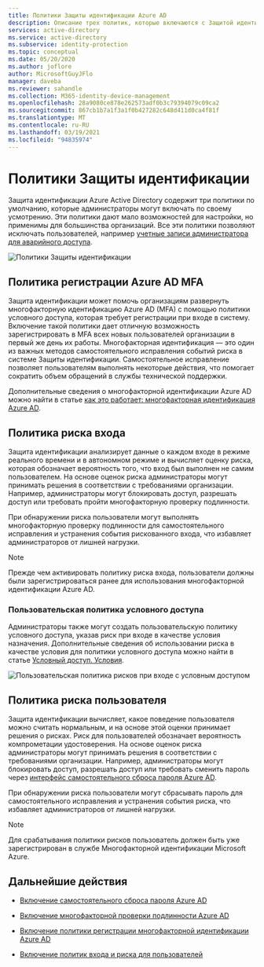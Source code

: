 ```yaml
---
title: Политики Защиты идентификации Azure AD
description: Описание трех политик, которые включаются с Защитой идентификации
services: active-directory
ms.service: active-directory
ms.subservice: identity-protection
ms.topic: conceptual
ms.date: 05/20/2020
ms.author: joflore
author: MicrosoftGuyJFlo
manager: daveba
ms.reviewer: sahandle
ms.collection: M365-identity-device-management
ms.openlocfilehash: 28a9080ce878e262573adf0b3c79394079c09ca2
ms.sourcegitcommit: 867cb1b7a1f3a1f0b427282c648d411d0ca4f81f
ms.translationtype: MT
ms.contentlocale: ru-RU
ms.lasthandoff: 03/19/2021
ms.locfileid: "94835974"
---
```

# <a name="identity-protection-policies"></a>Политики Защиты идентификации

Защита идентификации Azure Active Directory содержит три политики по умолчанию, которые администраторы могут включать по своему усмотрению. Эти политики дают мало возможностей для настройки, но применимы для большинства организаций. Все эти политики позволяют исключать пользователей, например [учетные записи администратора для аварийного доступа](../roles/security-emergency-access.md).

![Политики Защиты идентификации](./media/concept-identity-protection-policies/identity-protection-policies.png)

## <a name="azure-ad-mfa-registration-policy"></a>Политика регистрации Azure AD MFA

Защита идентификации может помочь организациям развернуть многофакторную идентификацию Azure AD (MFA) с помощью политики условного доступа, которая требует регистрации при входе в систему. Включение такой политики дает отличную возможность зарегистрировать в MFA всех новых пользователей организации в первый же день их работы. Многофакторная идентификация — это один из важных методов самостоятельного исправления событий риска в системе Защиты идентификации. Самостоятельное исправление позволяет пользователям выполнять некоторые действия, что помогает сократить объем обращений в службы технической поддержки.

Дополнительные сведения о многофакторной идентификации Azure AD можно найти в статье [как это работает: многофакторная идентификация Azure AD](../authentication/concept-mfa-howitworks.md).

## <a name="sign-in-risk-policy"></a>Политика риска входа

Защита идентификации анализирует данные о каждом входе в режиме реального времени и в автономном режиме и вычисляет оценку риска, которая обозначает вероятность того, что вход был выполнен не самим пользователем. На основе оценок риска администраторы могут принимать решения в соответствии с требованиями организации. Например, администраторы могут блокировать доступ, разрешать доступ или требовать пройти многофакторную проверку подлинности.

При обнаружении риска пользователи могут выполнять многофакторную проверку подлинности для самостоятельного исправления и устранения события рискованного входа, что избавляет администраторов от лишней нагрузки.

> [!NOTE] 
> Прежде чем активировать политику риска входа, пользователи должны были зарегистрироваться ранее для использования многофакторной идентификации Azure AD.

### <a name="custom-conditional-access-policy"></a>Пользовательская политика условного доступа

Администраторы также могут создать пользовательскую политику условного доступа, указав риск при входе в качестве условия назначения. Дополнительные сведения об использовании риска в качестве условия для политики условного доступа можно найти в статье [Условный доступ. Условия](../conditional-access/concept-conditional-access-conditions.md#sign-in-risk).

![Пользовательская политика рисков при входе с условным доступом](./media/concept-identity-protection-policies/identity-protection-custom-sign-in-policy.png)

## <a name="user-risk-policy"></a>Политика риска пользователя

Защита идентификации вычисляет, какое поведение пользователя можно считать нормальным, и на основе этой оценки принимает решения о рисках. Риск для пользователей обозначает вероятность компрометации удостоверения. На основе оценок риска администраторы могут принимать решения в соответствии с требованиями организации. Например, администраторы могут блокировать доступ, разрешать доступ или требовать сменить пароль через [интерфейс самостоятельного сброса пароля Azure AD](../authentication/howto-sspr-deployment.md).

При обнаружении риска пользователи могут сбрасывать пароль для самостоятельного исправления и устранения события риска, что избавляет администраторов от лишней нагрузки.

> [!NOTE] 
> Для срабатывания политики рисков пользователь должен быть уже зарегистрирован в службе Многофакторной идентификации Microsoft Azure.

## <a name="next-steps"></a>Дальнейшие действия

- [Включение самостоятельного сброса пароля Azure AD](../authentication/howto-sspr-deployment.md)

- [Включение многофакторной проверки подлинности Azure AD](../authentication/howto-mfa-getstarted.md)

- [Включение политики регистрации многофакторной идентификации Azure AD](howto-identity-protection-configure-mfa-policy.md)

- [Включение политик входа и риска для пользователей](howto-identity-protection-configure-risk-policies.md)
